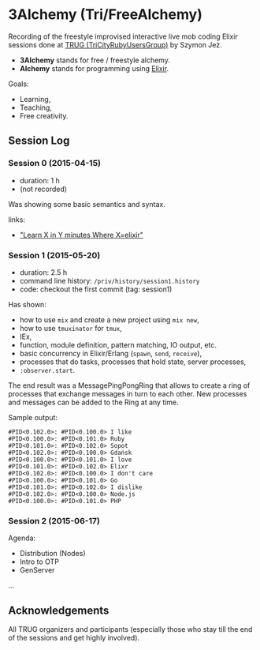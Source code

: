 3Alchemy (Tri/FreeAlchemy)
==========================

Recording of the freestyle improvised interactive live mob coding Elixir sessions
done at [TRUG (TriCityRubyUsersGroup)](http://trug.pl) by Szymon Jeż.

* **3Alchemy** stands for free / freestyle alchemy.
* **Alchemy** stands for programming using [Elixir](http://elixir-lang.org).

Goals:

* Learning,
* Teaching,
* Free creativity.

## Session Log

### Session 0 (2015-04-15)

* duration: 1 h
* (not recorded)

Was showing some basic semantics and syntax.

links:

* ["Learn X in Y minutes Where X=elixir"](http://learnxinyminutes.com/docs/elixir/)

### Session 1 (2015-05-20)

* duration: 2.5 h
* command line history: `/priv/history/session1.history`
* code: checkout the first commit (tag: session1)

Has shown:
* how to use `mix` and create a new project using `mix new`,
* how to use `tmuxinator` for `tmux`,
* IEx,
* function, module definition, pattern matching, IO output, etc.
* basic concurrency in Elixir/Erlang (`spawn`, `send`, `receive`),
* processes that do tasks, processes that hold state, server processes,
* `:observer.start`.

The end result was a MessagePingPongRing that allows to create a ring of processes that
exchange messages in turn to each other.
New processes and messages can be added to the Ring at any time.

Sample output:

```
#PID<0.102.0>: #PID<0.100.0> I like
#PID<0.100.0>: #PID<0.101.0> Ruby
#PID<0.101.0>: #PID<0.102.0> Sopot
#PID<0.102.0>: #PID<0.100.0> Gdańsk
#PID<0.100.0>: #PID<0.101.0> I love
#PID<0.101.0>: #PID<0.102.0> Elixr
#PID<0.102.0>: #PID<0.100.0> I don't care
#PID<0.100.0>: #PID<0.101.0> Go
#PID<0.101.0>: #PID<0.102.0> I dislike
#PID<0.102.0>: #PID<0.100.0> Node.js
#PID<0.100.0>: #PID<0.101.0> PHP
```

### Session 2 (2015-06-17)

Agenda:

* Distribution (Nodes)
* Intro to OTP
* GenServer

...

## Acknowledgements

All TRUG organizers and participants
(especially those who stay till the end of the sessions and get highly involved).
